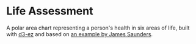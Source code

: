 # Life Assessment

A polar area chart representing a person's health in six areas of life, built with [d3-ez](https://github.com/jamesleesaunders/d3-ez) and based on [an example by James Saunders](http://bl.ocks.org/jamesleesaunders/36ccc5e130948c098209).
